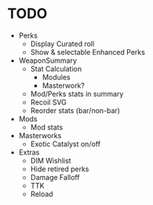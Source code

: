 # TODO

* Perks
  * Display Curated roll
  * Show & selectable Enhanced Perks
* WeaponSummary
  * Stat Calculation
    * Modules
    * Masterwork?
  * Mod/Perks stats in summary
  * Recoil SVG
  * Reorder stats (bar/non-bar)
* Mods
  * Mod stats
* Masterworks
  * Exotic Catalyst on/off
* Extras
  * DIM Wishlist
  * Hide retired perks
  * Damage Falloff
  * TTK
  * Reload
